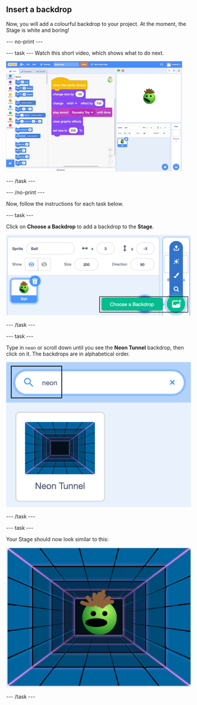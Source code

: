 ## Insert a backdrop

Now, you will add a colourful backdrop to your project. At the moment, the Stage is white and boring!

--- no-print ---

--- task ---
Watch this short video, which shows what to do next.

![screenshot](images/balls-step8.gif) 

--- /task ---

--- /no-print ---

Now, follow the instructions for each task below.

--- task ---

Click on **Choose a Backdrop** to add a backdrop to the **Stage**.

![screenshot](images/balls-backdrop.png)

--- /task ---

--- task ---

Type in `neon` or scroll down until you see the **Neon Tunnel** backdrop, then click on it. The backdrops are in alphabetical order. 

![screenshot](images/balls-neon-backdrop.png)

--- /task ---

--- task ---

Your Stage should now look similar to this:

![screenshot](images/balls-neon-stage.png)

--- /task ---
